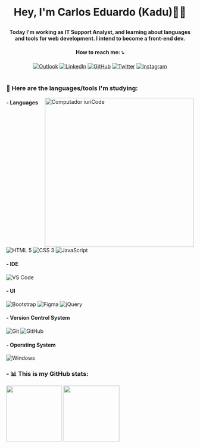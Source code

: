# <p align="center"> Hey, I'm Carlos Eduardo (Kadu)👋🏻</p>

#### <p align="center">Today I'm working as IT Support Analyst, and learning about languages and tools for web development. I intend to become a front-end dev.</p>

#### <p align="center"> How to reach me: ⤵️ </p>
<div align="center">
 <a href="mailto:carloseduardo1996@outlook.com"><img align="center" alt="Outlook" src="https://img.shields.io/badge/Outlook-0078D4?style=flat-square&logo=microsoft-outlook&logoColor=white"/></a>
 <a href="https://www.linkedin.com/in/carloseduardo.sp/" target="_blank"><img align="center" alt="LinkedIn" src="https://img.shields.io/badge/LinkedIn-0077B5?style=flat-square&logo=linkedin&logoColor=white"/></a>
  <a href="https://github.com/kadu-jpeg" target="_blank"><img alt="GitHub" align="center" src="https://img.shields.io/badge/-GitHub-333333?style=flat-square&amp;logo=github&amp;logoColor=white"/></a>
 <a href="https://www.twitter.com/kadu_jpeg/" target="_blank"><img align="center" alt="Twitter" src="https://img.shields.io/badge/Twitter-1DA1F2?style=flat-square&logo=Twitter&logoColor=white"/></a>
 <a href="https://www.instagram.com/kadu_jpeg/" target="_blank"><img align="center" alt="Instagram" src="https://img.shields.io/badge/Instagram-E4405F?style=flat-square&logo=Instagram&logoColor=white"/></a>
</div><br/>

### <p align="left"> 📝 Here are the languages/tools I'm studying:</p>

<img src="https://raw.githubusercontent.com/MicaelliMedeiros/micaellimedeiros/master/image/computer-illustration.png" min-width="400px" max-width="400px" width="400px" align="right" alt="Computador iuriCode">

#### - Languages
<div style="display: inline-block">
  <img alt="HTML 5" src="https://img.shields.io/badge/HTML5-E34F26?style=flat-square&logo=html5&logoColor=white"/>
  <img alt="CSS 3" src="https://img.shields.io/badge/CSS3-1572B6?style=flat-square&logo=css3&logoColor=white"/>
  <img alt="JavaScript" src="https://img.shields.io/badge/JavaScript-F7DF1E?style=flat-square&logo=javascript&logoColor=black"/>
</div>

#### - IDE

<div style="display:inline-block">
  <img alt="VS Code" src="https://img.shields.io/badge/-VS Code-007ACC?style=flat-square&amp;logo=Visual-Studio-Code&amp;logoColor=white"/>
</div>

#### - UI

<div style="display:inline-block">
  <img alt="Bootstrap" src="https://img.shields.io/badge/Bootstrap-563D7C?style=flat-square&logo=bootstrap&logoColor=white"/>
  <img alt="Figma" src="https://img.shields.io/badge/Figma-f85149?style=flat-square&logo=figma&logoColor=white"/>
 <img alt="jQuery" src="https://img.shields.io/badge/jQuery-0769ad?style=flat-square&logo=jquery&logoColor=white"/>
</div>

#### - Version Control System

<div style="display:inline-block">
  <img alt="Git" src="https://img.shields.io/badge/-Git-f14e32?style=flat-square&amp;logo=git&amp;logoColor=white"/>
  <img alt="GitHub" src="https://img.shields.io/badge/-GitHub-333333?style=flat-square&amp;logo=github&amp;logoColor=white"/>
</div>

#### - Operating System

<div style="display:inline-block">
  <img alt="Windows" src="https://img.shields.io/badge/-Windows-0475d4?style=flat-square&amp;logo=Microsoft&amp;logoColor=white"/>
</div>

### <p align="left"> - 📊 This is my GitHub stats:</p>

<div align="left" style="display: inline-block">
  <img height="150em" src="https://github-readme-stats.vercel.app/api?username=kadu-jpeg&show_icons=true&count_private=true&theme=prussian">
  <img height="150em" src="https://github-readme-stats.vercel.app/api/top-langs/?username=kadu-jpeg&layout=compact&theme=prussian">
</div>

